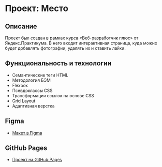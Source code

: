 # Проект: Место

## Описание

Проект был создан в рамках курса «Веб-разработчик плюс» от Яндекс.Практикума. В него входит интерактивная страница, куда можно будет добавлять фотографии, удалять их и ставить лайки.

## Функциональность и технологии

* Семантические теги HTML
* Методология БЭМ
* Flexbox
* Псевдоклассы CSS
* Трансформации ссылок на основе CSS
* Grid Layout
* Адаптивная верстка

## Figma

* [Макет в Figma](https://www.figma.com/file/2cn9N9jSkmxD84oJik7xL7/JavaScript.-Sprint-4?node-id=0%3A1)


## GitHub Pages

* [Проект на GitHub Pages]()

